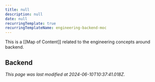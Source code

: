 ```yaml
---
title: null
description: null
date: null
recurringTemplate: true
recurringTemplateName: engineering-backend-moc
---
```


This is a [[Map of Content]] related to the engineering concepts around backend.

## Backend

_This page was last modified at 2024-06-10T10:37:41.018Z_.

